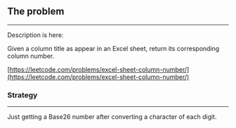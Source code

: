## The problem
---

Description is here:

Given a column title as appear in an Excel sheet, return its corresponding column number.

[https://leetcode.com/problems/excel-sheet-column-number/](https://leetcode.com/problems/excel-sheet-column-number/)

### Strategy
---

Just getting a Base26 number after converting a character of each digit.